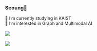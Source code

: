 ### Seoung👋

🔭 I’m currently studying in KAIST  <br>
🌱 I’m interested in Graph and Multimodal AI<br><br>
<img src="https://github-readme-stats.vercel.app/api/top-langs/?username=choisw0823&layout=compact"> <br><br>
<img src="https://github-readme-stats.vercel.app/api?username=choisw0823&show_icons=true">


<!--
**choisw0823/choisw0823** is a ✨ _special_ ✨ repository because its `README.md` (this file) appears on your GitHub profile.

Here are some ideas to get you started:

- 🔭 I’m currently working on ...
- 🌱 I’m currently learning ...
- 👯 I’m looking to collaborate on ...
- 🤔 I’m looking for help with ...
- 💬 Ask me about ...
- 📫 How to reach me: ...
- 😄 Pronouns: ...
- ⚡ Fun fact: ...
-->
